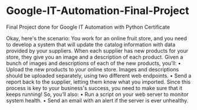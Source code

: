 # Google-IT-Automation-Final-Project
Final Project done for Google IT Automation with Python Certificate

Okay, here's the scenario:
You work for an online fruit store, and you need to develop a system that will update the catalog information with data provided by your suppliers. When each supplier has new products for your store, they give you an image and a description of each product.
Given a bunch of images and descriptions of each of the new products, you’ll:
    • Upload the new products to your online store. Images and descriptions should be uploaded separately, using two different web endpoints.
    • Send a report back to the supplier, letting them know what you imported.
Since this process is key to your business's success, you need to make sure that it keeps running! So, you’ll also:
    • Run a script on your web server to monitor system health.
    • Send an email with an alert if the server is ever unhealthy.
